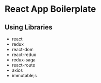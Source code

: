 # React App Boilerplate

## Using Libraries
- react
- redux
- react-dom
- react-redux
- redux-saga
- react-route
- axios
- immutablejs